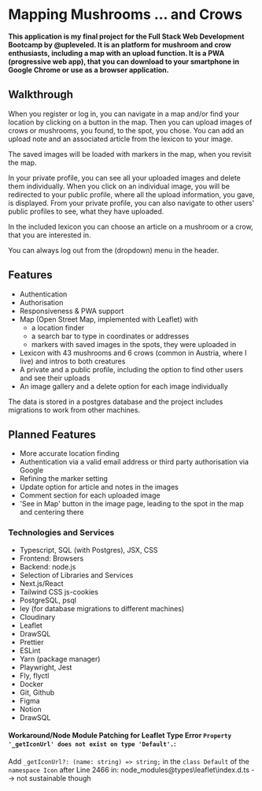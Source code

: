 # Mapping Mushrooms ... and Crows

**This application is my final project for the Full Stack Web Development Bootcamp by @upleveled. It is an platform for mushroom and crow enthusiasts, including a map with an upload function. It is a PWA (progressive web app), that you can download to your smartphone in Google Chrome or use as a browser application.**

## Walkthrough

When you register or log in, you can navigate in a map and/or find your location by clicking on a button in the map. Then you can upload images of crows or mushrooms, you found, to the spot, you chose. You can add an upload note and an associated article from the lexicon to your image.

The saved images will be loaded with markers in the map, when you revisit the map.

In your private profile, you can see all your uploaded images and delete them individually. When you click on an individual image, you will be redirected to your public profile, where all the upload information, you gave, is displayed. From your private profile, you can also navigate to other users' public profiles to see, what they have uploaded.

In the included lexicon you can choose an article on a mushroom or a crow, that you are interested in.

You can always log out from the (dropdown) menu in the header.

## Features

- Authentication
- Authorisation
- Responsiveness & PWA support
- Map (Open Street Map, implemented with Leaflet) with
  - a location finder
  - a search bar to type in coordinates or addresses
  - markers with saved images in the spots, they were uploaded in
- Lexicon with 43 mushrooms and 6 crows (common in Austria, where I live) and intros to both creatures
- A private and a public profile, including the option to find other users and see their uploads
- An image gallery and a delete option for each image individually

The data is stored in a postgres database and the project includes migrations to work from other machines.

## Planned Features

- More accurate location finding
- Authentication via a valid email address or third party authorisation via Google
- Refining the marker setting
- Update option for article and notes in the images
- Comment section for each uploaded image
- 'See in Map' button in the image page, leading to the spot in the map and centering there

### Technologies and Services

- Typescript, SQL (with Postgres), JSX, CSS
- Frontend: Browsers
- Backend: node.js
- Selection of Libraries and Services
- Next.js/React
- Tailwind CSS
  js-cookies
- PostgreSQL, psql
- ley (for database migrations to different machines)
- Cloudinary
- Leaflet
- DrawSQL
- Prettier
- ESLint
- Yarn (package manager)
- Playwright, Jest
- Fly, flyctl
- Docker
- Git, Github
- Figma
- Notion
- DrawSQL

#### Workaround/Node Module Patching for Leaflet Type Error `Property '_getIconUrl' does not exist on type 'Default'.`:

Add `_getIconUrl?: (name: string) => string;` in the `class Default` of the `namespace Icon` after Line 2466 in: node_modules\@types\leaflet\index.d.ts --> not sustainable though
